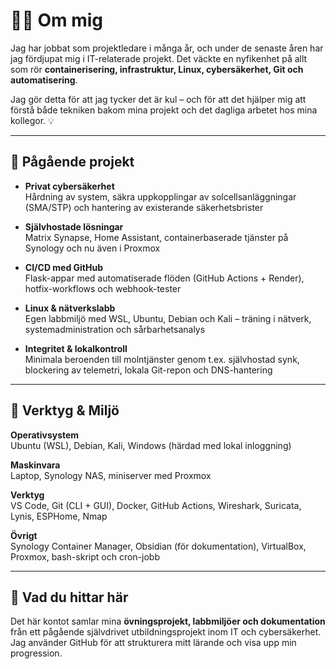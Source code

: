 # 👨‍💻 Om mig

Jag har jobbat som projektledare i många år, och under de senaste åren har jag fördjupat mig i IT-relaterade projekt. Det väckte en nyfikenhet på allt som rör **containerisering, infrastruktur, Linux, cybersäkerhet, Git och automatisering**.

Jag gör detta för att jag tycker det är kul – och för att det hjälper mig att förstå både tekniken bakom mina projekt och det dagliga arbetet hos mina kollegor. 💡

---

## 🔧 Pågående projekt

- **Privat cybersäkerhet**  
  Hårdning av system, säkra uppkopplingar av solcellsanläggningar (SMA/STP) och hantering av existerande säkerhetsbrister

- **Självhostade lösningar**  
  Matrix Synapse, Home Assistant, containerbaserade tjänster på Synology och nu även i Proxmox

- **CI/CD med GitHub**  
  Flask-appar med automatiserade flöden (GitHub Actions + Render), hotfix-workflows och webhook-tester

- **Linux & nätverkslabb**  
  Egen labbmiljö med WSL, Ubuntu, Debian och Kali – träning i nätverk, systemadministration och sårbarhetsanalys

- **Integritet & lokalkontroll**  
  Minimala beroenden till molntjänster genom t.ex. självhostad synk, blockering av telemetri, lokala Git-repon och DNS-hantering

---

## 🧰 Verktyg & Miljö

**Operativsystem**  
Ubuntu (WSL), Debian, Kali, Windows (härdad med lokal inloggning)

**Maskinvara**  
Laptop, Synology NAS, miniserver med Proxmox

**Verktyg**  
VS Code, Git (CLI + GUI), Docker, GitHub Actions, Wireshark, Suricata, Lynis, ESPHome, Nmap

**Övrigt**  
Synology Container Manager, Obsidian (för dokumentation), VirtualBox, Proxmox, bash-skript och cron-jobb

---

## 📂 Vad du hittar här

Det här kontot samlar mina **övningsprojekt, labbmiljöer och dokumentation** från ett pågående självdrivet utbildningsprojekt inom IT och cybersäkerhet. Jag använder GitHub för att strukturera mitt lärande och visa upp min progression.